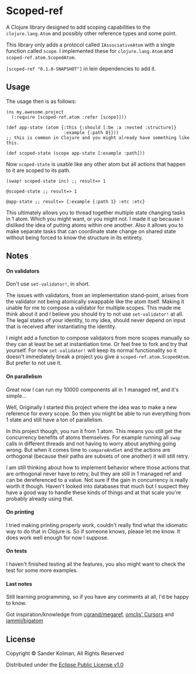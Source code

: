 # Scoped-ref

A Clojure library designed to add scoping capabilities to the `clojure.lang.Atom` and possibly other reference types and some point.

This library only adds a protocol called `IAssociativeAtom` with a single function called `scope`. I implemented these for `clojure.lang.Atom` and `scoped-ref.atom.ScopedAtom`.

`[scoped-ref "0.1.0-SNAPSHOT"]` in lein dependencies to add it.

## Usage

The usage then is as follows:
```
(ns my.awesome.project
  (:require [scoped-ref.atom :refer [scope]]))

(def app-state (atom {:this {:should [:be :a :nested :structure]}
                      :example {:path 0}}))
;; this is common in Clojure and you might already have something like this.

(def scoped-state (scope app-state [:example :path]))
```

Now `scoped-state` is usable like any other atom but all actions that happen to it are scoped to its path.
```
(swap! scoped-state inc) ;; result=> 1

@scoped-state ;; result=> 1

@app-state ;; result=> {:example {:path 1} :etc :etc}
```

This ultimately allows you to thread together multiple state changing tasks in 1 atom. Which you might want, or you might not. I made it up because I disliked the idea of putting atoms within one another. Also it allows you to make separate tasks that can coordinate state change on shared state without being forced to know the structure in its entirety.

## Notes

#### On validators
Don't use `set-validator!`, in short.

The issues with validators, from an implementation stand-point, arises from the validator not being atomically swappable like the atom itself. Making it unable for me to compose a validator for multiple scopes. This made me think about it and I believe you should try to not use `set-validator!` at all. The legal states of your identity, to my idea, should never depend on input that is received after instantiating the identity.

I might add a function to compose validators from more scopes manually so they can at least be set at instantiation time. Or feel free to fork and try that yourself. For now `set-validator!` will keep its normal functionality so it doesn't immediately break a project you give a `scoped-ref.atom.ScopedAtom`. But prefer to not use it.

#### On parallelism
Great now I can run my 10000 components all in 1 managed ref, and it's simple...

Well, Originally I started this project where the idea was to make a new reference for every scope. So then you might be able to run everything from 1 state and still have a ton of parallelism.

In this project though, you run it from 1 atom. This means you still get the concurrency benefits of atoms themselves. For example running all `swap` calls in different threads and not having to worry about anything going wrong. But when it comes time to `compareAndSet` and the actions are orthogonal (because their paths are subsets of one another) it will still retry.

I am still thinking about how to implement behavior where those actions that are orthogonal never have to retry, but they are still in 1 managed ref and can be dereferenced to a value. Not sure if the gain in concurrency is really worth it though. Haven't looked into databases that much but I suspect they have a good way to handle these kinds of things and at that scale you're probably already using that.

#### On printing
I tried making printing properly work, couldn't really find what the idiomatic way to do that in Clojure is. So if someone knows, please let me know. It does work well enough for now I suppose.

#### On tests
I haven't finished testing all the features, you also might want to check the test for some more examples.


#### Last notes
Still learning programming, so if you have any comments at all, I'd be happy to know.

Got inspiration/knowledge from [cgrand/megaref](https://github.com/cgrand/megaref), [omcljs' Cursors](https://github.com/omcljs/om/wiki/Cursors) and [jammii/bigatom](https://github.com/jamii/bigatom)

## License

Copyright © Sander Kolman, All Rights Reserved

Distributed under the [Eclipse Public License v1.0](https://opensource.org/licenses/eclipse-1.0.php)
